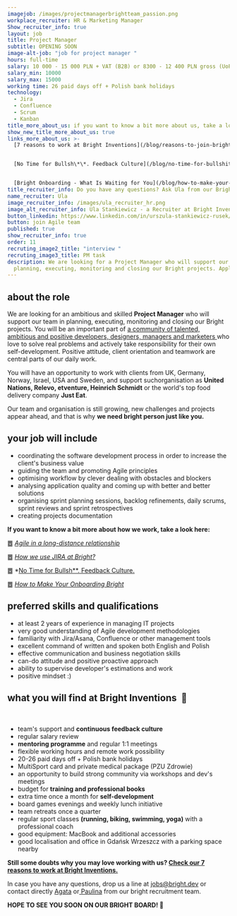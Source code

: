 ```yaml
---
imagejob: /images/projectmanagerbrightteam_passion.png
workplace_recruiter: HR & Marketing Manager
Show_recruiter_info: true
layout: job
title: Project Manager
subtitle: OPENING SOON
image-alt-job: "job for project manager "
hours: full-time
salary: 10 000 - 15 000 PLN + VAT (B2B) or 8300 - 12 400 PLN gross (UoP)
salary_min: 10000
salary_max: 15000
working time: 26 paid days off + Polish bank holidays
technology:
  - Jira
  - Confluence
  - Scrum
  - Kanban
title_more_about_us: if you want to know a bit more about us, take a look below 🙋🏻‍♀️🙋🏻‍♂️
show_new_title_more_about_us: true
links_more_about_us: >-
  [7 reasons to work at Bright Inventions](/blog/reasons-to-join-bright)


  [No Time for Bullsh\*\*. Feedback Culture](/blog/no-time-for-bullshit-feedback-culture/)


  [Bright Onboarding - What Is Waiting for You](/blog/how-to-make-your-onboarding-bright)
title_recruiter_info: Do you have any questions? Ask Ula from our Bright team!
name_recruiter: Ula
image_recruiter_info: /images/ula_recruiter_hr.png
image_alt_recruiter_info: Ula Stankiewicz - a Recruiter at Bright Inventions
button_linkedin: https://www.linkedin.com/in/urszula-stankiewicz-rusek/
button: join Agile team
published: true
show_recruiter_info: true
order: 11
recruting_image2_title: "interview "
recruting_image3_title: PM task
description: We are looking for a Project Manager who will support our team in
  planning, executing, monitoring and closing our Bright projects. Apply!
---
```

## **about the role**

We are looking for an ambitious and skilled **Project Manager** who will support our team in planning, executing, monitoring and closing our Bright projects. You will be an important part of [a community of talented, ambitious and positive developers, designers, managers and marketers ](https://brightinventions.pl/about-us/team/)who love to solve real problems and actively take responsibility for their own self-development. Positive attitude, client orientation and teamwork are central parts of our daily work. 

You will have an opportunity to work with clients from UK, Germany, Norway, Israel, USA and Sweden, and support suchorganisation as **United Nations, Relevo, etventure, Heinrich Schmidt** or the world's top food delivery company **Just Eat**.

Our team and organisation is still growing, new challenges and projects appear ahead, and that is why **we need bright person just like you.** 

## **your job will include**

* coordinating the software development process in order to increase the client's business value 
* guiding the team and promoting Agile principles
* optimising workflow by clever dealing with obstacles and blockers
* analysing application quality and coming up with better and better solutions 
* organising sprint planning sessions, backlog refinements, daily scrums, sprint reviews and sprint retrospectives
* creating projects documentation


**If you want to know a bit more about how we work, take a look here:**

䷉ *[Agile in a long-distance relationship](https://brightinventions.pl/blog/agile-in-a-long-distance-relationship/)*

䷉ *[How we use JIRA at Bright?](https://brightinventions.pl/blog/how-we-use-jira-at-bright/)*

䷉ *[No Time for Bullsh\*\*. Feedback Culture.](https://brightinventions.pl/blog/no-time-for-bullshit-feedback-culture/)

䷉ *[How to Make Your Onboarding Bright](https://brightinventions.pl/blog/how-to-make-your-onboarding-bright/)*

## **preferred skills and qualifications**

* at least 2 years of experience in managing IT projects
* very good understanding of Agile development methodologies  
* familiarity with Jira/Asana, Confluence or other management tools 
* excellent command of written and spoken both English and Polish
* effective communication and business negotiation skills 
* can-do attitude and positive proactive approach 
* ability to supervise developer's estimations and work 
* positive mindset :) 

## **what you will find at Bright Inventions**  **🧡**

 
* team's support and **continuous feedback culture**
* regular salary review
* **mentoring programme** and regular 1:1 meetings
* flexible working hours and remote work possibility
* 20-26 paid days off + Polish bank holidays
* MultiSport card and private medical package (PZU Zdrowie)
* an opportunity to build strong community via workshops and dev's meetings 
* budget for **training and professional books**
* extra time once a month for **self-development**
* board games evenings and weekly lunch initiative
* team retreats once a quarter
* regular sport classes **(running, biking, swimming, yoga)** with a professional coach
* good equipment: MacBook and additional accessories
* good localisation and office in Gdańsk Wrzeszcz with a parking space nearby

**Still some doubts why you may love working with us? [Check our 7 reasons to work at Bright Inventions.](https://brightinventions.pl/blog/reasons-to-join-bright/)**

In case you have any questions, drop us a line at jobs@bright.dev or contact directly [Agata](https://www.linkedin.com/in/agatamietli%C5%84ska/) or[ Paulina](https://www.linkedin.com/in/paulina-trendel-666281175/) from our bright recruitment team. 

**HOPE TO SEE YOU SOON ON OUR BRIGHT BOARD! 🙂**

